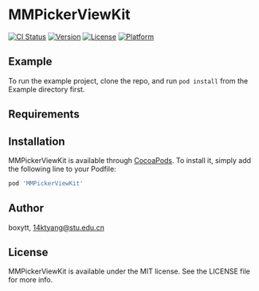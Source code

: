 # MMPickerViewKit

[![CI Status](https://img.shields.io/travis/boxytt/MMPickerViewKit.svg?style=flat)](https://travis-ci.org/boxytt/MMPickerViewKit)
[![Version](https://img.shields.io/cocoapods/v/MMPickerViewKit.svg?style=flat)](https://cocoapods.org/pods/MMPickerViewKit)
[![License](https://img.shields.io/cocoapods/l/MMPickerViewKit.svg?style=flat)](https://cocoapods.org/pods/MMPickerViewKit)
[![Platform](https://img.shields.io/cocoapods/p/MMPickerViewKit.svg?style=flat)](https://cocoapods.org/pods/MMPickerViewKit)

## Example

To run the example project, clone the repo, and run `pod install` from the Example directory first.

## Requirements

## Installation

MMPickerViewKit is available through [CocoaPods](https://cocoapods.org). To install
it, simply add the following line to your Podfile:

```ruby
pod 'MMPickerViewKit'
```

## Author

boxytt, 14ktyang@stu.edu.cn

## License

MMPickerViewKit is available under the MIT license. See the LICENSE file for more info.
